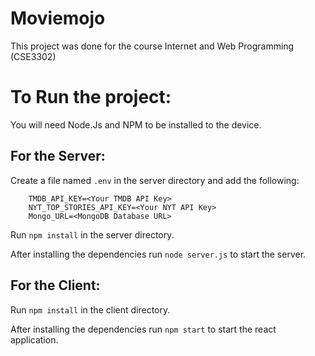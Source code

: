 # Moviemojo
This project was done for the course Internet and Web Programming (CSE3302)

# To Run the project:
You will need Node.Js and NPM to be installed to the device.

## **For the Server:**
Create a file named `.env` in the server directory and add the following:

        TMDB_API_KEY=<Your TMDB API Key>
        NYT_TOP_STORIES_API_KEY=<Your NYT API Key>
        Mongo_URL=<MongoDB Database URL>
   
Run `npm install` in the server directory.

After installing the dependencies run `node server.js` to start the server.

## **For the Client:**

  Run `npm install` in the client directory.

  After installing the dependencies run `npm start` to start the react application.
